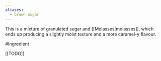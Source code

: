 ```yaml
---
aliases:
  - brown sugar
---
```


This is a mixture of granulated sugar and [[Molasses|molasses]], which ends up producing a slightly moist texture and a more caramel-y flavour.

#Ingredient 

[[TODO]]